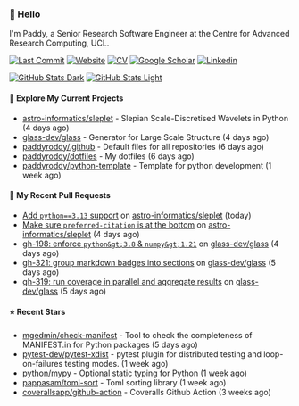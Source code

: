 ### 👋 Hello

I'm Paddy, a Senior Research Software Engineer at the Centre for Advanced
Research Computing, UCL.

[![Last Commit](https://img.shields.io/github/last-commit/paddyroddy/paddyroddy/main?label=updated)](https://github.com/paddyroddy)
[![Website](https://img.shields.io/badge/GitHub%20Pages-222?logo=githubpages&logoColor=fff&style=for-the-badge&style=flat)](https://paddyroddy.github.io)
[![CV](https://img.shields.io/badge/CV-PDF-pink.svg)](https://paddyroddy.github.io/cv)
[![Google Scholar](https://img.shields.io/badge/Google%20Scholar-4285F4?logo=googlescholar&logoColor=fff&style=for-the-badge&style=flat)](https://scholar.google.com/citations?user=OFigHUwAAAAJ)
[![Linkedin](https://img.shields.io/badge/LinkedIn-0A66C2?logo=linkedin&logoColor=fff&style=for-the-badge&style=flat)](https://www.linkedin.com/in/patrickjamesroddy)

[![GitHub Stats Dark](https://github-readme-stats-paddyroddy.vercel.app/api?username=paddyroddy&disable_animations=true&hide_border=true&hide_title=true&include_all_commits=true&rank_icon=github&show=prs_merged,reviews&show_icons=true&theme=tokyonight)](https://github.com/paddyroddy/paddyroddy#gh-dark-mode-only)
[![GitHub Stats Light](https://github-readme-stats-paddyroddy.vercel.app/api?username=paddyroddy&disable_animations=true&hide_border=true&hide_title=true&include_all_commits=true&rank_icon=github&show=prs_merged,reviews&show_icons=true&theme=default)](https://github.com/paddyroddy/paddyroddy#gh-light-mode-only)

#### 👷 Explore My Current Projects

- [astro-informatics/sleplet](https://github.com/astro-informatics/sleplet) - Slepian Scale-Discretised Wavelets in Python
  (4 days ago)
- [glass-dev/glass](https://github.com/glass-dev/glass) - Generator for Large Scale Structure
  (4 days ago)
- [paddyroddy/.github](https://github.com/paddyroddy/.github) - Default files for all repositories
  (6 days ago)
- [paddyroddy/dotfiles](https://github.com/paddyroddy/dotfiles) - My dotfiles
  (6 days ago)
- [paddyroddy/python-template](https://github.com/paddyroddy/python-template) - Template for python development
  (1 week ago)

#### 🔨 My Recent Pull Requests

- [Add `python==3.13` support](https://github.com/astro-informatics/sleplet/pull/417) on [astro-informatics/sleplet](https://github.com/astro-informatics/sleplet)
  (today)
- [Make sure `preferred-citation` is at the bottom](https://github.com/astro-informatics/sleplet/pull/416) on [astro-informatics/sleplet](https://github.com/astro-informatics/sleplet)
  (4 days ago)
- [gh-198: enforce `python&gt;3.8` &amp; `numpy&gt;1.21`](https://github.com/glass-dev/glass/pull/326) on [glass-dev/glass](https://github.com/glass-dev/glass)
  (4 days ago)
- [gh-321: group markdown badges into sections](https://github.com/glass-dev/glass/pull/322) on [glass-dev/glass](https://github.com/glass-dev/glass)
  (5 days ago)
- [gh-319: run coverage in parallel and aggregate results](https://github.com/glass-dev/glass/pull/320) on [glass-dev/glass](https://github.com/glass-dev/glass)
  (5 days ago)

#### ⭐ Recent Stars

- [mgedmin/check-manifest](https://github.com/mgedmin/check-manifest) - Tool to check the completeness of MANIFEST.in for Python packages
  (5 days ago)
- [pytest-dev/pytest-xdist](https://github.com/pytest-dev/pytest-xdist) - pytest plugin for distributed testing and loop-on-failures testing modes. 
  (1 week ago)
- [python/mypy](https://github.com/python/mypy) - Optional static typing for Python
  (1 week ago)
- [pappasam/toml-sort](https://github.com/pappasam/toml-sort) - Toml sorting library
  (1 week ago)
- [coverallsapp/github-action](https://github.com/coverallsapp/github-action) - Coveralls Github Action
  (3 weeks ago)
